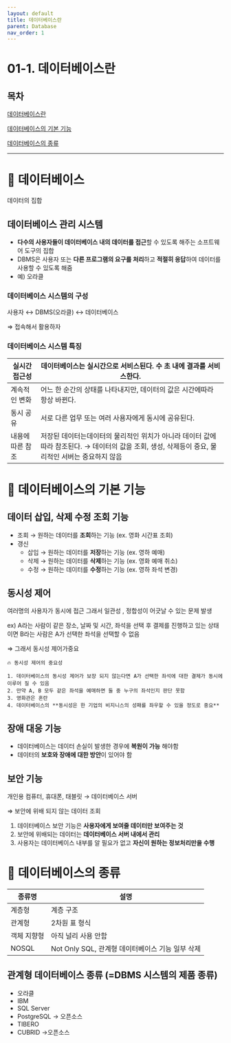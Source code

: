 ```yaml
---
layout: default
title: 데이터베이스란
parent: Database
nav_order: 1
---
```


# 01-1. 데이터베이스란

## 목차

[데이터베이스란](https://www.notion.so/01-1-6124bcd827344ba287b708e84f88e74b)

[데이터베이스의 기본 기능](https://www.notion.so/01-1-6124bcd827344ba287b708e84f88e74b)

[데이터베이스의 종류](https://www.notion.so/01-1-6124bcd827344ba287b708e84f88e74b)

---

# 🐢 데이터베이스

데이터의 집합

## 데이터베이스 관리 시스템

- **다수의 사용자들이 데이터베이스 내의 데이터를 접근**할 수 있도록 해주는 소프트웨어 도구의 집합
- DBMS은 사용자 또는 **다른 프로그램의 요구를 처리**하고 **적절히 응답**하여 데이터를 사용할 수 있도록 해줌
- 예) 오라클

### 데이터베이스 시스템의 구성

사용자 ↔ DBMS(오라클) ↔ 데이터베이스

⇒ 접속해서 활용하자

### 데이터베이스 시스템 특징

| 실시간 접근성 | 데이터베이스는 실시간으로 서비스된다. 수 초 내에 결과를 서비스한다. |
| --- | --- |
| 계속적인 변화 | 어느 한 순간의 상태를 나타내지만, 데이터의 값은 시간에따라 항상 바뀐다. |
| 동시 공유 | 서로 다른 업무 또는 여러 사용자에게 동시에 공유된다. |
| 내용에 따른 참조 | 저장된 데이터는데이터의 물리적인 위치가 아니라 데이터 값에 따라 참조된다. → 데이터의 값을 조회, 생성, 삭제등이 중요, 물리적인 서버는 중요하지 않음 |

# 🐢 데이터베이스의 기본 기능

## 데이터 삽입, 삭제 수정 조회 기능

- 조회 → 원하는 데이터를 **조회**하는 기능 (ex. 영화 시간표 조회)
- 갱신
    - 삽입 → 원하는 데이터를 **저장**하는 기능 (ex. 영하 예매)
    - 삭제 → 원하는 데이터를 **삭제**하는 기능 (ex. 영화 예매 취소)
    - 수정 → 원하는 데이터를 **수정**하는 기능 (ex. 영하 좌석 변경)

## 동시성 제어

여러명의 사용자가 동시에 접근 그래서 일관성 , 정합성이 어긋날 수 있는 문제 발생

ex) A라는 사람이 같은 장소, 날짜 및 시간, 좌석을 선택 후 결제를 진행하고 있는 상태이면 B라는 사람은 A가 선택한 좌석을 선택할 수 없음

⇒ 그래서 동시성 제어가중요

```
🔥 동시성 제어의 중요성

1. 데이터베이스의 동시성 제어가 보장 되지 않는다면 A가 선택한 좌석에 대한 결제가 동시에 이루어 질 수 있음
2. 만약 A, B 모두 같은 좌석을 예매하면 둘 중 누구의 좌석인지 판단 못함
3. 영화관은 혼란
4. 데이터베이스의 **동시성은 한 기업의 비지니스의 성패를 좌우할 수 있을 정도로 중요**
```

## 장애 대응 기능

- 데이터베이스는 데이터 손실이 발생한 경우에 **복원이 가능** 해야함
- 데이터의 **보호와 장애에 대한 방안**이 있어야 함

## 보안 기능

개인용 컴퓨터, 휴대폰, 태블릿 → 데이터베이스 서버

⇒ 보안에 위배 되지 않는 데이터 조회

1. 데이터베이스 보안 기능은 **사용자에게 보여줄 데이터만 보여주는 것**
2. 보안에 위배되는 데이터는 **데이터베이스 서버 내에서 관리**
3. 사용자는 데이터베이스 내부를 알 필요가 없고 **자신이 원하는 정보처리만을 수행**

# 🐢 데이터베이스의 종류

| 종류명 | 설명 |
| --- | --- |
| 계층형 | 계층 구조 |
| 관계형 | 2차원 표 형식 |
| 객체 지향형 | 아직 널리 사용 안함 |
| NOSQL | Not Only SQL, 관계형 데이터베이스 기능 일부 삭제 |

## 관계형 데이터베이스 종류 (=DBMS 시스템의 제품 종류)

- 오라클
- IBM
- SQL Server
- PostgreSQL → 오픈소스
- TIBERO
- CUBRID →오픈소스